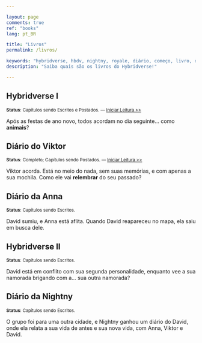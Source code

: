 ```yaml
---

layout: page
comments: true
ref: "books"
lang: pt_BR

title: "Livros"
permalink: /livros/

keywords: "hybridverse, hbdv, nightny, royale, diário, começo, livro, dragões, david, lotus, viktor, anna, cendres, felipe, kaotine"
description: "Saiba quais são os livros do Hybridverse!"

---
```


## Hybridverse I
<small>**Status**: Capítulos sendo Escritos e Postados. — [Iniciar Leitura >>](/hbdv1/hbdv1-pt_BR-jan-01-01.html)</small>

Após as festas de ano novo, todos acordam no dia seguinte... como **animais**?

## Diário do Viktor
<small>**Status**: Completo; Capítulos sendo Postados. — [Iniciar Leitura >>](/viktor/viktor-pt_BR-mar-05-01.html)</small>

Viktor acorda. Está no meio do nada, sem suas memórias, e com apenas a sua mochila. Como ele vai **relembrar** do seu passado?

## Diário da Anna
<small>**Status**: Capítulos sendo Escritos.</small>

David sumiu, e Anna está aflita. Quando David reapareceu no mapa, ela saiu em busca dele.

## Hybridverse II
<small>**Status**: Capítulos sendo Escritos.</small>

David está em conflito com sua segunda personalidade, enquanto vee a sua namorada brigando com a... sua outra namorada?

## Diário da Nightny
<small>**Status**: Capítulos sendo Escritos.</small>

O grupo foi para uma outra cidade, e Nightny ganhou um diário do David, onde ela relata a sua vida de antes e sua nova vida, com Anna, Viktor e David.